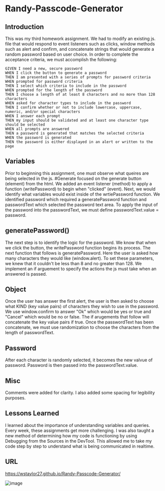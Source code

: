 # Randy-Passcode-Generator

## Introduction

This was my third homework assignment. We had to modify an existing js. file that would respond to event listeners such as clicks, window methods such as alert and confirm, and concatenate strings that would generate a random password based on user choice. In order to complete the acceptance criteria, we must accomplish the following:

```
GIVEN I need a new, secure password
WHEN I click the button to generate a password
THEN I am presented with a series of prompts for password criteria
WHEN prompted for password criteria
THEN I select which criteria to include in the password
WHEN prompted for the length of the password
THEN I choose a length of at least 8 characters and no more than 128 characters
WHEN asked for character types to include in the password
THEN I confirm whether or not to include lowercase, uppercase, numeric, and/or special characters
WHEN I answer each prompt
THEN my input should be validated and at least one character type should be selected
WHEN all prompts are answered
THEN a password is generated that matches the selected criteria
WHEN the password is generated
THEN the password is either displayed in an alert or written to the page
```

## Variables

Prior to beginning this assignment, one must observe what queires are being selected in the js. #Generate focused on the generate button (element) from the html. We added an event listener (method) to apply a function (writePassword) to begin when "clicked" (event). Next, we would identify what variables would exist inside of the wrtiePassword function. We identified password which required a generatePassword function and passwordText which selected the password text area. To apply the input of the password into the passwordText, we must define passwordText.value = password.

## generatePassword()
 
The next step is to identify the logic for the password. We know that when we click the button, the writePassword function begins its process. The next function that follows is generatePassword. Here the user is asked how many characters they would like (window.alert). To set these parameters, we knew that it couldn't be less than 8 and no greater than 128. We implement an if arguement to specify the actions the js must take when an answered is passed.

## Object

Once the user has answer the first alert, the user is then asked to choose what KIND (key value pairs) of characters they wish to use in the password. We use window.confirm to answer "Ok" which would be yes or true and "Cancel" which would be no or false. The if arugements that follow will concatenate the key value pairs if true. Once the passwordText has been concatenate, we must use randomization to choose the characters from the length of passwordText.

## Password

After each character is randomly selected, it becomes the new valvue of password. Password is then passed into the passwordText.value.

## Misc
  
Comments were added for clarity. I also added some spacing for legibility purposes.  

## Lessons Learned

I learned about the importance of understanding variables and queries. Every week, these assignments get more challenging. I was also taught a new method of determining how my code is functioning by using Debugging from the Sources in the DevTool. This allowed me to take my code step by step to understand what is being communicated in realtime.

## URL

https://wstaylor27.github.io/Randy-Passcode-Generator/

![image](https://user-images.githubusercontent.com/54382901/130334737-ca87d76d-6c2e-427e-b780-1570ec2092e5.png)
